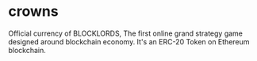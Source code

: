 # crowns
Official currency of BLOCKLORDS, The first online grand strategy game designed around blockchain economy.
It's an ERC-20 Token on Ethereum blockchain.
